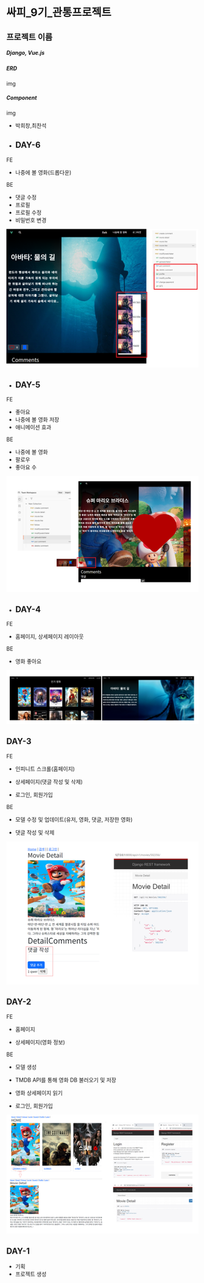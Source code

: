 # 싸피_9기_관통프로젝트

## 프로젝트 이름

##### Django, Vue.js

##### ERD

img

##### Component

img

- 박희창,최찬석

- ## DAY-6

FE

- 나중에 볼 영화(드롭다운)

BE

- 댓글 수정
- 프로필
- 프로필 수정
- 비밀번호 변경

<img title="" src="history/day6.png" alt="">

- ## DAY-5

FE

- 좋아요
- 나중에 볼 영화 저장
- 애니메이션 효과

BE

-  나중에 볼 영화
-  팔로우
-  좋아요 수

<img title="" src="history/day5.png" alt="">

- ## DAY-4

FE

- 홈페이지, 상세페이지 레이아웃

BE

- 영화 좋아요

<img title="" src="history/day4.png" alt="">

## DAY-3

FE

- 인피니트 스크롤(홈페이지)

- 상세페이지(댓글 작성 및 삭제)

- 로그인, 회원가입

BE

- 모델 수정 및 업데이트(유저, 영화, 댓글, 저장한 영화)

- 댓글 작성 및 삭제

<img title="" src="history/day3.png" alt="">

## DAY-2

FE 

- 홈페이지

- 상세페이지(영화 정보)

BE 

- 모델 생성

- TMDB API를 통해 영화 DB 불러오기 및 저장

- 영화 상세페이지 읽기

- 로그인, 회원가입

<img title="" src="history/day2.png" alt="loading-ag-578">

## DAY-1

- 기획
- 프로젝트 생성